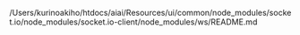 /Users/kurinoakiho/htdocs/aiai/Resources/ui/common/node_modules/socket.io/node_modules/socket.io-client/node_modules/ws/README.md
